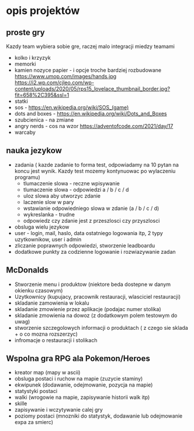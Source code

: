 # opis projektów
## proste gry
Kazdy team wybiera sobie gre, raczej malo integracji miedzy teamami 
- kolko i krzyzyk
- memorki
- kamien nozyce papier - i opcje troche bardziej rozbudowane https://www.umop.com/images/hands.jpg https://i2.wp.com/cjleo.com/wp-content/uploads/2020/05/rps15_lovelace_thumbnail_border.jpg?fit=658%2C395&ssl=1
- statki
- sos - https://en.wikipedia.org/wiki/SOS_(game)
- dots and boxes - https://en.wikipedia.org/wiki/Dots_and_Boxes
- szubcienica - na zmiane
- angry nerds - cos na wzor https://adventofcode.com/2021/day/17
- warcaby
## nauka jezykow
- zadania ( kazde zadanie to forma test, odpowiadamy na 10 pytan na koncu jest wynik. Kazdy test mozemy kontynuowac po wylaczeniu programu)
    - tlumaczenie slowa - reczne wpisywanie
    - tlumaczenie slowa - odpowiedzi a / b / c / d
    - uloz slowa aby utworzyc zdanie
    - laczenie slow w pary
    - wstawianie odpowiedniego slowa w zdanie (a / b / c / d)
    - wykreslanka - trudne
    - odpowiedz czy zdanie jest z przeszlosci czy przyszlosci 
- obsluga wielu jezykow  
- user - login, mail, haslo, data ostatniego logowania itp, 2 typy uzytkownikow, user i admin
- zliczanie poprawnych odpowiedzi, stworzenie leadboardu
- dodatkowe punkty za codzienne logowanie i rozwiazywanie zadan 

## McDonalds
- Stworzenie menu i produktow (niektore beda dostepne w danym okienku czasowym)
- Uzytkownicy (kupujacy, pracownik restauracji, wlasciciel restauracji)
- skladanie zamowienia w lokalu
- skladanie zmowienie przez aplikacje (podajac numer stolika)
- skladanie zmowienia na dowoz (z dodatkowym polem testowym do uwag)
- stworzenie szczegolowych informacji o produktach ( z czego sie sklada + o co mozna rozszerzyc)
- infromacje o restauracji i stolikach

## Wspolna gra RPG ala Pokemon/Heroes
- kreator map (mapy w ascii)
- obsluga postaci i ruchow na mapie (zuzycie staminy)
- ekwipunek (dodawanie, odejmowanie, pozycja na mapie)
- statystyki postaci
- walki (wrogowie na mapie, zapisywanie historii walk itp)
- skille 
- zapisywanie i wczytywanie calej gry
- poziomy postaci (mnozniki do statystyk, dodawanie lub odejmowanie expa za smierc)